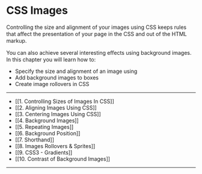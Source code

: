 # CSS Images

Controlling the size and alignment of your images using CSS keeps rules that aﬀect the presentation of your page in the CSS and out of the HTML markup.

You can also achieve several interesting eﬀects using background images. In this chapter you will learn how to:
- Specify the size and alignment of an image using
- Add background images to boxes
- Create image rollovers in CSS

---
- [[1. Controlling Sizes of Images In CSS]]
- [[2. Aligning Images Using CSS]]
- [[3. Centering Images Using CSS]]
- [[4. Background Images]]
- [[5. Repeating Images]]
- [[6. Background Position]]
- [[7. Shorthand]]
- [[8. Images Rollovers & Sprites]]
- [[9. CSS3 - Gradients]]
- [[10. Contrast of Background Images]]

---
